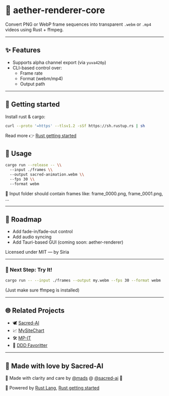 # 🌸 aether-renderer-core

Convert PNG or WebP frame sequences into transparent `.webm` or `.mp4` videos using Rust + ffmpeg.

---

## ✨ Features

- Supports alpha channel export (via `yuva420p`)
- CLI-based control over:
  - Frame rate
  - Format (webm/mp4)
  - Output path

---

## 🧱 Getting started

Install rust & cargo:

```bash
curl --proto '=https' --tlsv1.2 -sSf https://sh.rustup.rs | sh
```

Read more 👉 [Rust getting started](https://www.rust-lang.org/learn/get-started)

## 🦄 Usage

```bash
cargo run --release -- \\
  --input ./frames \\
  --output sacred-animation.webm \\
  --fps 30 \\
  --format webm
```

📂 Input folder should contain frames like:
frame_0000.png, frame_0001.png, ...

---

## 🔮 Roadmap

- Add fade-in/fade-out control
- Add audio syncing
- Add Tauri-based GUI (coming soon: aether-renderer)

Licensed under MIT — by Siria

---

### 🧪 Next Step: Try It!

```bash
cargo run -- --input ./frames --output my.webm --fps 30 --format webm
```

(Just make sure ffmpeg is installed)

---

## 🌐 Related Projects

- 🕊️ [Sacred-AI](https://sacred-ai.com)
- 📈 [MySiteChart](https://mysitechart.com)
- 🛠️ [MP-IT](https://mp-it.dk)
- 🧵 [DDD Favoritter](https://ddd-favoritter.dk)

---

## 💛 Made with love by Sacred-AI

🙏 Made with clarity and care by [@mads](https://github.com/madspaaskesen) @ [@sacred-ai](https://github.com/Sacred-AI) 💛

🌸 Powered by [Rust Lang](https://www.rust-lang.org/), [Rust getting started](https://www.rust-lang.org/learn/get-started)

